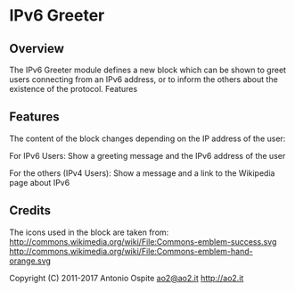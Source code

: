 IPv6 Greeter
============

Overview
--------

The IPv6 Greeter module defines a new block which can be shown to greet users
connecting from an IPv6 address, or to inform the others about the existence of
the protocol.  Features

Features
--------

The content of the block changes depending on the IP address of the user:

For IPv6 Users:
    Show a greeting message and the IPv6 address of the user

For the others (IPv4 Users):
    Show a message and a link to the Wikipedia page about IPv6


Credits
-------

The icons used in the block are taken from:
http://commons.wikimedia.org/wiki/File:Commons-emblem-success.svg
http://commons.wikimedia.org/wiki/File:Commons-emblem-hand-orange.svg

Copyright (C) 2011-2017  Antonio Ospite <ao2@ao2.it>
http://ao2.it
